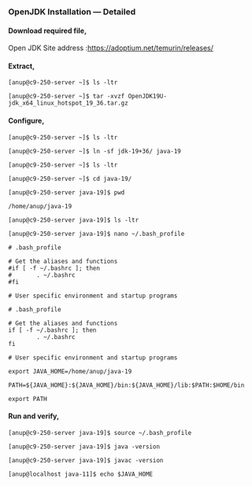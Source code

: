 
### OpenJDK Installation — Detailed

#### Download required file,

Open JDK Site address :https://adoptium.net/temurin/releases/

#### Extract,

`[anup@c9-250-server ~]$ ls -ltr`

`[anup@c9-250-server ~]$ tar -xvzf OpenJDK19U-jdk_x64_linux_hotspot_19_36.tar.gz`

#### Configure,

`[anup@c9-250-server ~]$ ls -ltr`

`[anup@c9-250-server ~]$ ln -sf jdk-19+36/ java-19`

`[anup@c9-250-server ~]$ ls -ltr`

`[anup@c9-250-server ~]$ cd java-19/`

`[anup@c9-250-server java-19]$ pwd`

    /home/anup/java-19
   
`[anup@c9-250-server java-19]$ ls -ltr`

`[anup@c9-250-server java-19]$ nano ~/.bash_profile`

    # .bash_profile
    
    # Get the aliases and functions
    #if [ -f ~/.bashrc ]; then
    #       . ~/.bashrc
    #fi
    
    # User specific environment and startup programs
    
    # .bash_profile
    
    # Get the aliases and functions
    if [ -f ~/.bashrc ]; then
            . ~/.bashrc
    fi
    
    # User specific environment and startup programs
    
    export JAVA_HOME=/home/anup/java-19
    
    PATH=${JAVA_HOME}:${JAVA_HOME}/bin:${JAVA_HOME}/lib:$PATH:$HOME/bin
    
    export PATH
    
    
    
#### Run and verify,

`[anup@c9-250-server java-19]$ source ~/.bash_profile`

`[anup@c9-250-server java-19]$ java -version`

`[anup@c9-250-server java-19]$ javac -version`

`[anup@localhost java-11]$ echo $JAVA_HOME`
